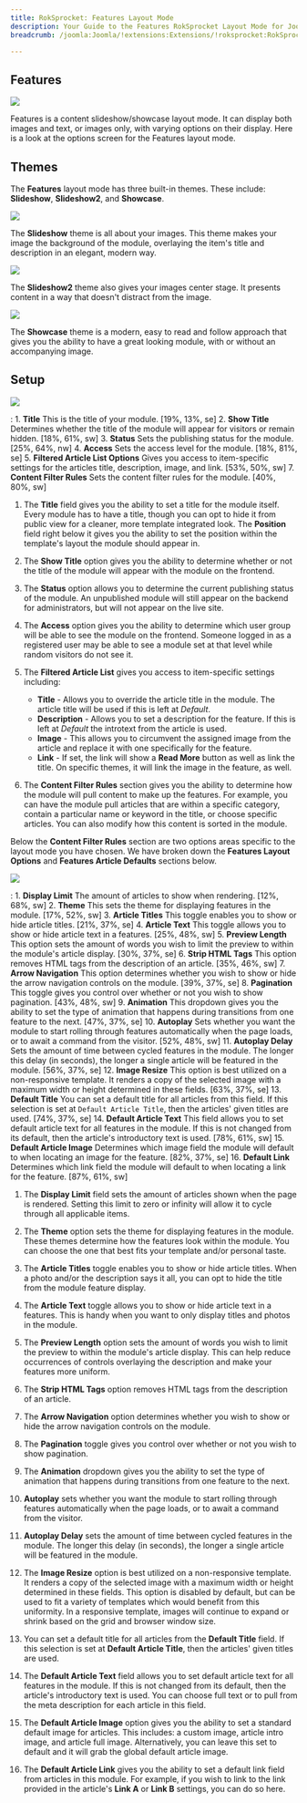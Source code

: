 ```yaml
---
title: RokSprocket: Features Layout Mode
description: Your Guide to the Features RokSprocket Layout Mode for Joomla
breadcrumb: /joomla:Joomla/!extensions:Extensions/!roksprocket:RokSprocket

---
```


Features
-----

![][features]

Features is a content slideshow/showcase layout mode. It can display both images and text, or images only, with varying options on their display. Here is a look at the options screen for the Features layout mode.

Themes
-----

The **Features** layout mode has three built-in themes. These include: **Slideshow**, **Slideshow2**, and **Showcase**.

![][slideshow]

The **Slideshow** theme is all about your images. This theme makes your image the background of the module, overlaying the item's title and description in an elegant, modern way.

![][slideshow2]

The **Slideshow2** theme also gives your images center stage. It presents content in a way that doesn't distract from the image. 

![][showcase]

The **Showcase** theme is a modern, easy to read and follow approach that gives you the ability to have a great looking module, with or without an accompanying image.

Setup
-----

![][features_1]

:   1. **Title** This is the title of your module. [19%, 13%, se]
    2. **Show Title** Determines whether the title of the module will appear for visitors or remain hidden. [18%, 61%, sw]
    3. **Status** Sets the publishing status for the module. [25%, 64%, nw]
    4. **Access** Sets the access level for the module. [18%, 81%, se]
    5. **Filtered Article List Options** Gives you access to item-specific settings for the articles title, description, image, and link. [53%, 50%, sw]
    7. **Content Filter Rules** Sets the content filter rules for the module. [40%, 80%, sw]

1. The **Title** field gives you the ability to set a title for the module itself. Every module has to have a title, though you can opt to hide it from public view for a cleaner, more template integrated look. The **Position** field right below it gives you the ability to set the position within the template's layout the module should appear in.

2. The **Show Title** option gives you the ability to determine whether or not the title of the module will appear with the module on the frontend.

3. The **Status** option allows you to determine the current publishing status of the module. An unpublished module will still appear on the backend for administrators, but will not appear on the live site.

4. The **Access** option gives you the ability to determine which user group will be able to see the module on the frontend. Someone logged in as a registered user may be able to see a module set at that level while random visitors do not see it.

5. The **Filtered Article List** gives you access to item-specific settings including:

    * **Title** - Allows you to override the article title in the module. The article title will be used if this is left at *Default*.
    * **Description** - Allows you to set a description for the feature. If this is left at *Default* the introtext from the article is used. 
    * **Image** - This allows you to circumvent the assigned image from the article and replace it with one specifically for the feature. 
    * **Link** - If set, the link will show a **Read More** button as well as link the title. On specific themes, it will link the image in the feature, as well.

6. The **Content Filter Rules** section gives you the ability to determine how the module will pull content to make up the features. For example, you can have the module pull articles that are within a specific category, contain a particular name or keyword in the title, or choose specific articles. You can also modify how this content is sorted in the module.

Below the **Content Filter Rules** section are two options areas specific to the layout mode you have chosen. We have broken down the **Features Layout Options** and **Features Article Defaults** sections below.

![][features_2]

:   1. **Display Limit** The amount of articles to show when rendering. [12%, 68%, sw]
    2. **Theme** This sets the theme for displaying features in the module. [17%, 52%, sw]
    3. **Article Titles** This toggle enables you to show or hide article titles. [21%, 37%, se]
    4. **Article Text** This toggle allows you to show or hide article text in a features. [25%, 48%, sw]
    5. **Preview Length** This option sets the amount of words you wish to limit the preview to within the module's article display. [30%, 37%, se]
    6. **Strip HTML Tags** This option removes HTML tags from the description of an article. [35%, 46%, sw]
    7. **Arrow Navigation** This option determines whether you wish to show or hide the arrow navigation controls on the module. [39%, 37%, se]
    8. **Pagination** This toggle gives you control over whether or not you wish to show pagination. [43%, 48%, sw]
    9. **Animation**  This dropdown gives you the ability to set the type of animation that happens during transitions from one feature to the next. [47%, 37%, se]
    10. **Autoplay** Sets whether you want the module to start rolling through features automatically when the page loads, or to await a command from the visitor. [52%, 48%, sw]
    11. **Autoplay Delay** Sets the amount of time between cycled features in the module. The longer this delay (in seconds), the longer a single article will be featured in the module. [56%, 37%, se]
    12. **Image Resize** This option is best utilized on a non-responsive template. It renders a copy of the selected image with a maximum width or height determined in these fields. [63%, 37%, se]
    13. **Default Title** You can set a default title for all articles from this field. If this selection is set at `Default Article Title`, then the articles' given titles are used. [74%, 37%, se]
    14. **Default Article Text** This field allows you to set default article text for all features in the module. If this is not changed from its default, then the article's introductory text is used. [78%, 61%, sw]
    15. **Default Article Image** Determines which image field the module will default to when locating an image for the feature. [82%, 37%, se]
    16. **Default Link** Determines which link field the module will default to when locating a link for the feature. [87%, 61%, sw]

1. The **Display Limit** field sets the amount of articles shown when the page is rendered.  Setting this limit to zero or infinity will allow it to cycle through all applicable items.

2. The **Theme** option sets the theme for displaying features in the module. These themes determine how the features look within the module. You can choose the one that best fits your template and/or personal taste.

3. The **Article Titles** toggle enables you to show or hide article titles. When a photo and/or the description says it all, you can opt to hide the title from the module feature display.

4.  The **Article Text** toggle allows you to show or hide article text in a features. This is handy when you want to only display titles and photos in the module. 

5.  The **Preview Length** option sets the amount of words you wish to limit the preview to within the module's article display. This can help reduce occurrences of controls overlaying the description and make your features more uniform.

6. The **Strip HTML Tags** option removes HTML tags from the description of an article.

7.  The **Arrow Navigation** option determines whether you wish to show or hide the arrow navigation controls on the module.

8. The **Pagination** toggle gives you control over whether or not you wish to show pagination.

9.  The **Animation** dropdown gives you the ability to set the type of animation that happens during transitions from one feature to the next.

10.  **Autoplay** sets whether you want the module to start rolling through features automatically when the page loads, or to await a command from the visitor.

11.  **Autoplay Delay** sets the amount of time between cycled features in the module. The longer this delay (in seconds), the longer a single article will be featured in the module.

12.  The **Image Resize** option is best utilized on a non-responsive template. It renders a copy of the selected image with a maximum width or height determined in these fields. This option is disabled by default, but can be used to fit a variety of templates which would benefit from this uniformity. In a responsive template, images will continue to expand or shrink based on the grid and browser window size.

13.  You can set a default title for all articles from the **Default Title** field. If this selection is set at **Default Article Title**, then the articles' given titles are used. 

14. The **Default Article Text** field allows you to set default article text for all features in the module. If this is not changed from its default, then the article's introductory text is used. You can choose full text or to pull from the meta description for each article in this field.

15. The **Default Article Image** option gives you the ability to set a standard default image for articles. This includes: a custom image, article intro image, and article full image. Alternatively, you can leave this set to default and it will grab the global default article image.

16. The **Default Article Link** gives you the ability to set a default link field from articles in this module. For example, if you wish to link to the link provided in the article's **Link A** or **Link B** settings, you can do so here.

[features]: assets/features.jpeg
[features_link]: features_mode.md
[features_1]: assets/features_1.jpg
[features_2]: assets/features_2.jpeg
[slideshow]: assets/features_slideshow.jpeg
[slideshow2]: assets/features_slideshow2.jpeg
[showcase]: assets/features_showcase.jpeg